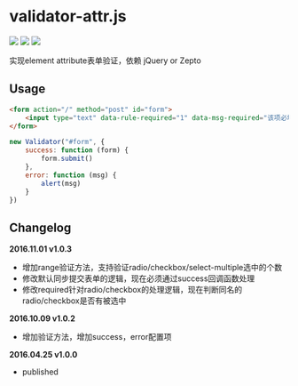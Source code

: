 # validator-attr.js

![](http://shields.hust.cc/build-passing-green.svg)
![](http://shields.hust.cc/version-1.0.3-blue.svg)
![](http://shields.hust.cc/dependence-jQuery-blue.svg)

实现element attribute表单验证，依赖 jQuery or Zepto

## Usage
```html
<form action="/" method="post" id="form">
	<input type="text" data-rule-required="1" data-msg-required="该项必填">
</form>
```

```js
new Validator("#form", {
	success: function (form) {
		form.submit()
	},
	error: function (msg) {
		alert(msg)
	}
})
```

## Changelog

**2016.11.01 v1.0.3**

- 增加range验证方法，支持验证radio/checkbox/select-multiple选中的个数
- 修改默认同步提交表单的逻辑，现在必须通过success回调函数处理
- 修改required针对radio/checkbox的处理逻辑，现在判断同名的radio/checkbox是否有被选中

**2016.10.09 v1.0.2**

- 增加验证方法，增加success，error配置项

**2016.04.25 v1.0.0**

- published
